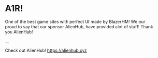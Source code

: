 # A1R!
One of the best game sites with perfect UI made by BlazerHM! We our proud to say that our sponsor AlienHub, have provided alot of stuff! Thank you AlienHub!

__

Check out AlienHub! https://alienhub.xyz
